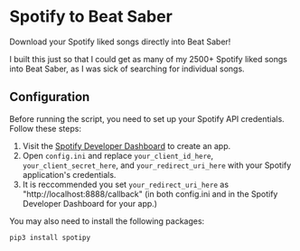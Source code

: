# Spotify to Beat Saber
Download your Spotify liked songs directly into Beat Saber!

I built this just so that I could get as many of my 2500+ Spotify liked songs into Beat Saber, as I was sick of searching for individual songs.

## Configuration

Before running the script, you need to set up your Spotify API credentials. Follow these steps:

1. Visit the [Spotify Developer Dashboard](https://developer.spotify.com/dashboard/) to create an app.
2. Open `config.ini` and replace `your_client_id_here`, `your_client_secret_here`, and `your_redirect_uri_here` with your Spotify application's credentials.
3. It is reccommended you set `your_redirect_uri_here` as "http://localhost:8888/callback" (in both config.ini and in the Spotify Developer Dashboard for your app.)

You may also need to install the following packages:

`pip3 install spotipy`